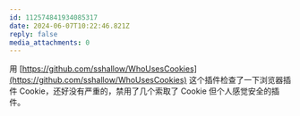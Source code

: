 ```yaml
---
id: 112574841934085317
date: 2024-06-07T10:22:46.821Z
reply: false
media_attachments: 0
---
```


用 [https://github.com/sshallow/WhoUsesCookies](https://github.com/sshallow/WhoUsesCookies) 这个插件检查了一下浏览器插件 Cookie，还好没有严重的，禁用了几个索取了 Cookie 但个人感觉安全的插件。


